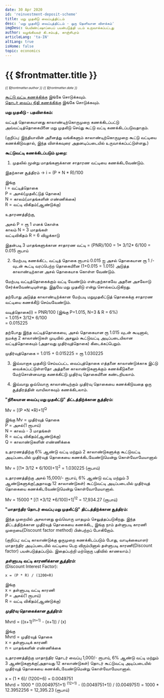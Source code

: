 ```yaml
---
date: 30 Apr 2020
id: 'reinvestment-deposit-scheme'
title: மறு முதலீடு வைப்புத்திட்டம்
desc: 'மறு முதலீடு வைப்புத்திட்டம் - ஒரு தெளிவான விளக்கம்'
imgDesc: பெயிண்ட்ஷாப்பைப் பயன்படுத்தி படம் உருவாக்கப்பட்டது
author: வழங்கியவர் கி.சம்பத், காஞ்சிபுரம்
articleLang: 'ta-IN'
altLang: true
isHome: false
topic: economics
---
```


<altLang />

# {{ $frontmatter.title }}
<i style="font-size: 0.75em;"> {{ $frontmatter.author }} {{ $frontmatter.date }} </i>

[கூட்டு வட்டி கணக்கிக்கு](https://thedatatalks.in/ta/custom/economics/compound-interest) இங்கே சொடுக்கவும்.  
[தொடர் வைப்பு நிதி கணக்கிக்கு](https://thedatatalks.in/ta/custom/economics/recurring-deposit) இங்கே சொடுக்கவும்.

**மறு முதலீடு - பதவிளக்கம்:**

வட்டித் தொகையானது காலாண்டிற்கொருமுறை கணக்கிடப்பட்டு அவ்வட்டித்தொகையினை மறு முதலீடு செய்து கூட்டு வட்டி கணக்கிடப்படுவதாகும். 

(குறிப்பு: இந்தியாவின் அனைத்து வங்கிகளும் காலாண்டிற்கொருமுறை கூட்டு வட்டியை கணக்கிடுவதால், இந்த விளக்கவுரை அதனடிப்படையில் உருவாக்கப்பட்டுள்ளது.)

**கூட்டுவட்டி கணக்கிடப்படும் முறை:**

1. முதலில் மூன்று மாதங்களுக்கான சாதாரண வட்டியை கணக்கிடவேண்டும். 

இதற்கான சூத்திரம் -> i = (P * N * R)/100

இங்கு   
i = வட்டித்தொகை   
P = அசல்(முதலீட்டுத் தொகை)  
N = காலம்(மாதங்களின் எண்ணிக்கை)  
R = வட்டி விகிதம்(ஆண்டுக்கு)   

உதாரணத்திற்கு, 

அசல் P  = ரூ 1 எனக் கொள்க  
காலம் N = 3 மாதங்கள்   
வட்டிவிகிதம் R = 6 விழுக்காடு   

இதன்படி 3 மாதங்களுக்கான சாதாரண வட்டி = (PNR)/100 = 1* 3/12* 6/100 = 0.015 ரூபாய்  

2. மேற்படி கணக்கிட்ட வட்டித் தொகை ரூபாய் 0.015 ஐ அசல் தொகையான ரூ 1 /- வுடன் கூட்டி வரப்பெற்ற தொகையினை (1+0.015 = 1.015) அடுத்த காலாண்டிற்கான அசல் தொகையாக கொள்ள வேண்டும்.

மேற்படி வட்டித்தொகைக்கும் வட்டி வேண்டும் என்பதற்காகவே அதனை அசலோடு சேர்க்கவேண்டியுள்ளது. இதுவே மறு முதலீடு என்று சொல்லப்படுகிறது.

தற்போது அடுத்த காலாண்டிற்க்கான மேற்படி மறுமுதலீட்டுத் தொகைக்கு சாதாரண வட்டியை கணக்கீடு செய்யவேண்டும். 

வடித்தொகை(i)    = PNR/100 (இங்கு P=1.015, N=3 & R = 6%)  
                    = 1.015* 3/12* 6/100  
                    = 0.015225  

தற்போது இந்த வட்டித்தொகையை, அசல் தொகையான ரூ 1.015 வுடன் கூடினால், நமக்கு 2 காலாண்டுகள் முடிவில் அசலும் கூட்டுவட்டி அடிப்படையிலான வட்டித்தொகையும் (அதாவது முதிர்வுத்தொகை) கிடைக்கப்பெறும். 

முதிர்வுத்தொகை = 1.015 + 0.015225 = ரூ 1.030225

3. இவ்வாறாக முதலீடு செய்யப்பட்ட வைப்புத்தொகை எத்தனை காலாண்டுக்காக இட்டு வைக்கப்பட்டுள்ளதோ அத்தனை காலாண்டுகளுக்கும் கணக்கீடுகளை மேற்சொன்னவாறு கணக்கிட்டு முதிர்வு தொகையினை கண்டறியலாம்.

4. இவ்வாறு ஒவ்வொரு காலாண்டிற்கும் முதிர்வு தொகையை கணக்கிடுவதை ஒரு சூத்திரத்தின் வாயிலாகவும் கணக்கிடலாம்.

**"நிலையான வைப்பு மறு முதலீட்டு" திட்டத்திற்க்கான சூத்திரம்:**

Mv = [(P *N *R)+1]<sup>Q</sup>

இங்கு 
Mv = முதிர்வுத் தொகை  
P = அசல்(1 ரூபாய்)   
N = காலம் - 3 மாதங்கள்  
R = வட்டி விகிதம்(ஆண்டுக்கு)   
Q = காலாண்டுகளின் எண்ணிக்கை  

உதாரணத்திற்கு 6% ஆண்டு வட்டி மற்றும் 2 காலாண்டுகளுக்கு கூட்டுவட்டி அடிப்படையில் முதிர்வுத் தொகையை கணக்கிடவேண்டுமென்று கொள்வோமேயானால் 

Mv = [(1* 3/12 * 6/100)+1]<sup>2</sup> = 1.030225 (ரூபாய்)

உதாரணத்திற்கு அசல் 15,000/- ரூபாய், 6% ஆண்டு வட்டி மற்றும் 3 ஆண்டுகளுக்கு(அதாவது 12 காலாண்டுகள்) கூட்டுவட்டி அடிப்படையில் முதிர்வுத் தொகையை கணக்கிடவேண்டுமென்று கொள்வோமேயானால். 

Mv = 15000 * [(1 *3/12 *6/100)+1]<sup>12</sup> = 17,934.27 (ரூபாய்)

**"மாதாந்திர தொடர் வைப்பு மறு முதலீட்டு" திட்டத்திற்க்கான சூத்திரம்:**

இந்த முறையில் அசலானது ஒவ்வொரு மாதமும் செலுத்தப்படுகிறது. இந்த திட்டத்திற்க்கான முதிர்வுத் தொகையை கணக்கிட, இங்கு நாம் தள்ளுபடி காரணி முறையை(Discount factor method) பின்பற்றப் போகிறோம்.

(குறிப்பு: வட்டி காலாண்டுக்கு ஒருமுறை கணக்கிடப்படும் போது, வாடிக்கையாளர்  மாதாந்திர அடிப்படையில் வட்டியை பெற விரும்பினால் தள்ளுபடி காரணி(Discount factor) பயன்படுத்தப்படும். இதைப்பற்றி மற்றொரு பதிவில் காணலாம்.)

***தள்ளுபடி வட்டி காரணிக்கான சூத்திரம்:***  
(Discount Interest Factor):  

    x = (P * R) / (1200+R)

இங்கு  
x = தள்ளுபடி வட்டி காரணி  
P = அசல்(1 ரூபாய்)  
R = வட்டி விகிதம்(ஆண்டுக்கு)  

***முதிர்வு தொகைக்கான சூத்திரம்:***

Mvrd = ((x+1)<sup>(n+1)</sup> - (x+1)) / (x)

இங்கு  
Mvrd = முதிர்வுத் தொகை   
x = தள்ளுபடிக் காரணி  
n = மாதங்களின் எண்ணிக்கை   

உதாரணத்திற்கு மாதாந்திர தொடர் வைப்பு 1,000/- ரூபாய், 6% ஆண்டு வட்டி மற்றும் 3 ஆண்டுகளுக்கு(அதாவது 12 காலாண்டுகள்) தொடர் கூட்டுவட்டி அடிப்படையில் முதிர்வுத் தொகையை கணக்கிடவேண்டுமென்று கொள்வோமேயானால்.

x = (1 * 6)/ (1200+6) = 0.0049751  
Mvrd    = 1000 * ((0.0049751+1) <sup>(12+1)</sup> - (0.0049751+1)) / (0.0049751)
        = 1000 * 12.3952256
        = 12,395.23 (ரூபாய்)



<style>   

</style>
